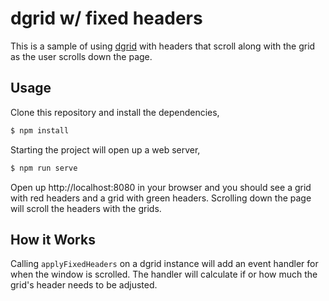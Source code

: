 # dgrid w/ fixed headers

This is a sample of using [dgrid](http://dgrid.io/) with headers that scroll along with the grid as the user scrolls down the page.

## Usage

Clone this repository and install the dependencies,

```bash
$ npm install
```

Starting the project will open up a web server,

```bash
$ npm run serve
```

Open up http://localhost:8080 in your browser and you should see a grid with red headers and a grid with green headers. Scrolling down the page will scroll the headers with the grids.

## How it Works

Calling `applyFixedHeaders` on a dgrid instance will add an event handler for when the window is scrolled. The handler will calculate if or how much the grid's header needs to be adjusted.
